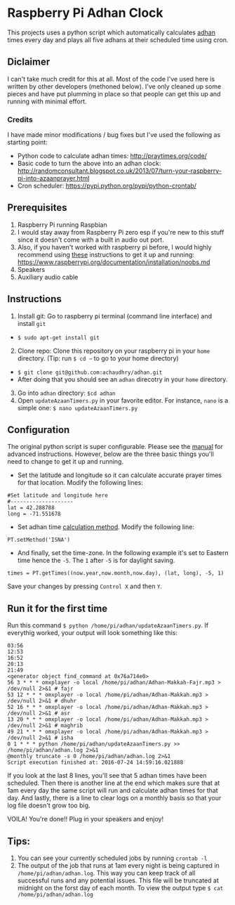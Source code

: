 # Raspberry Pi Adhan Clock
This projects uses a python script which automatically calculates [adhan](https://en.wikipedia.org/wiki/Adhan) times every day and plays all five adhans at their scheduled time using cron. 

## Diclaimer
I can't take much credit for this at all. Most of the code I've used here is written by other developers (methoned below). I've only cleaned up some pieces and have put plumming in place so that people can get this up and running with minimal effort. 

### Credits
I have made minor modifications / bug fixes but I've used the following as starting point:
* Python code to calculate adhan times: http://praytimes.org/code/ 
* Basic code to turn the above into an adhan clock: http://randomconsultant.blogspot.co.uk/2013/07/turn-your-raspberry-pi-into-azaanprayer.html
* Cron scheduler: https://pypi.python.org/pypi/python-crontab/ 

## Prerequisites
1. Raspberry Pi running Raspbian
  1. I would stay away from Raspberry Pi zero esp if you're new to this stuff since it doesn't come with a built in audio out port.
  2. Also, if you haven't worked with raspberry pi before, I would highly recommend using [these](https://www.raspberrypi.org/documentation/installation/noobs.md) instructions to get it up and running: https://www.raspberrypi.org/documentation/installation/noobs.md
2. Speakers
3. Auxiliary audio cable

## Instructions
1. Install git: Go to raspberry pi terminal (command line interface) and install `git`
  * `$ sudo apt-get install git`
2. Clone repo: Clone this repository on your raspberry pi in your `home` directory. (Tip: run `$ cd ~` to go to your home directory)
  * `$ git clone git@github.com:achaudhry/adhan.git`
  * After doing that you should see an `adhan` direcotry in your `home` directory. 
3. Go into `adhan` directory: `$cd adhan`
4. Open `updateAzaanTimers.py` in your favorite editor. For instance, `nano` is a simple one: `$ nano updateAzaanTimers.py`

## Configuration
The original python script is super configurable. Please see the [manual](http://praytimes.org/manual) for advanced instructions. However, below are the three basic things you'll need to change to get it up and running.

* Set the latitude and longitude so it can calculate accurate prayer times for that location. Modify the following lines:
```
#Set latitude and longitude here
#--------------------
lat = 42.288788
long = -71.551678
```
* Set adhan time [calculation method](http://praytimes.org/manual#Set_Calculation_Method). Modify the following line:
```
PT.setMethod('ISNA')
```
* And finally, set the time-zone. In the following example it's set to Eastern time hence the `-5`. The `1` after `-5` is for daylight saving.
```
times = PT.getTimes((now.year,now.month,now.day), (lat, long), -5, 1) 
```

Save your changes by pressing `Control X` and then `Y`.

## Run it for the first time
Run this command `$ python /home/pi/adhan/updateAzaanTimers.py`. If everythig worked, your output will look something like this:
```
03:56
12:53
16:52
20:13
21:49
<generator object find_command at 0x76a714e0>
56 3 * * * omxplayer -o local /home/pi/adhan/Adhan-Makkah-Fajr.mp3 > /dev/null 2>&1 # fajr
53 12 * * * omxplayer -o local /home/pi/adhan/Adhan-Makkah.mp3 > /dev/null 2>&1 # dhuhr
52 16 * * * omxplayer -o local /home/pi/adhan/Adhan-Makkah.mp3 > /dev/null 2>&1 # asr
13 20 * * * omxplayer -o local /home/pi/adhan/Adhan-Makkah.mp3 > /dev/null 2>&1 # maghrib
49 21 * * * omxplayer -o local /home/pi/adhan/Adhan-Makkah.mp3 > /dev/null 2>&1 # isha
0 1 * * * python /home/pi/adhan/updateAzaanTimers.py >> /home/pi/adhan/adhan.log 2>&1
@monthly truncate -s 0 /home/pi/adhan/adhan.log 2>&1
Script execution finished at: 2016-07-24 14:59:16.021888
```

If you look at the last 8 lines, you'll see that 5 adhan times have been scheduled. Then there is another line at the end which makes sure that at 1am every day the same script will run and calculate adhan times for that day. And lastly, there is a line to clear logs on a monthly basis so that your log file doesn't grow too big.

VOILA! You're done!! Plug in your speakers and enjoy!

## Tips:
1. You can see your currently scheduled jobs by running `crontab -l`
2. The output of the job that runs at 1am every night is being captured in `/home/pi/adhan/adhan.log`. This way you can keep track of all successful runs and any potential issues. This file will be truncated at midnight on the forst day of each month. To view the output type `$ cat /home/pi/adhan/adhan.log`
